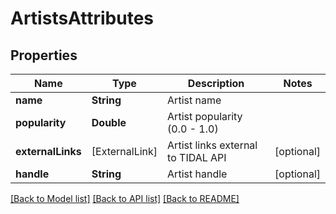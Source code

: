 # ArtistsAttributes

## Properties
Name | Type | Description | Notes
------------ | ------------- | ------------- | -------------
**name** | **String** | Artist name | 
**popularity** | **Double** | Artist popularity (0.0 - 1.0) | 
**externalLinks** | [ExternalLink] | Artist links external to TIDAL API | [optional] 
**handle** | **String** | Artist handle | [optional] 

[[Back to Model list]](../README.md#documentation-for-models) [[Back to API list]](../README.md#documentation-for-api-endpoints) [[Back to README]](../README.md)


